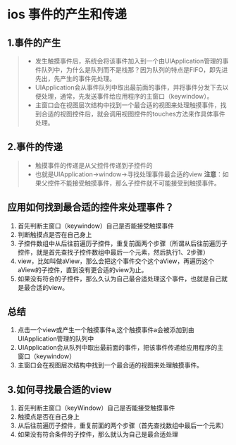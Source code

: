 # ios 事件的产生和传递
 ## 1.事件的产生
  >+ 发生触摸事件后，系统会将该事件加入到一个由UIApplication管理的事件队列中，为什么是队列而不是栈那？因为队列的特点是FIFO，即先进先出，先产生的事件先处理。
  >+ UIApplication会从事件队列中取出最前面的事件，并将事件分发下去以便处理，通常，先发送事件给应用程序的主窗口（keywindow）。
  >+ 主窗口会在视图层次结构中找到一个最合适的视图来处理触摸事件，找到合适的视图控件后，就会调用视图控件的touches方法来作具体事件处理。
 ## 2.事件的传递
  >+ 触摸事件的传递是从父控件传递到子控件的
  >+ 也就是UIApplication->window->寻找处理事件最合适的view
  **注意**：如果父控件不能接受触摸事件，那么子控件就不可能接受到触摸事件。
 ## 应用如何找到最合适的控件来处理事件？
  1. 首先判断主窗口（keywindow）自己是否能接受触摸事件
  2. 判断触摸点是否在自己身上
  3. 子控件数组中从后往前遍历子控件，重复前面两个步骤（所谓从后往前遍历子控件，就是首先查找子控件数组中最后一个元素，然后执行1、2步骤）
  4. view，比如叫做aView，那么会把这个事件交个这个aView，再遍历这个aView的子控件，直到没有更合适的view为止。
  5. 如果没有符合的子控件，那么久认为自己最合适处理这个事件，也就是自己就是最合适的view。
  ## 总结
   1. 点击一个view或产生一个触摸事件a,这个触摸事件a会被添加到由UIApplication管理的队列中
   2. UIApplication会从队列中取出最前面的事件，把该事件传递给应用程序的主窗口（keywindow）
   3. 主窗口会在视图层次结构中找到一个最合适的视图来处理触摸事件。
## 3.如何寻找最合适的view
 1. 首先判断主窗口（keyWindow）自己是否能接受触摸事件
 2. 触摸点是否在自己身上
 3. 从后往前遍历子控件，重复前面的两个步骤（首先查找数组中最后一个元素）
 4. 如果没有符合条件的子控件，那么就认为自己是最合适处理